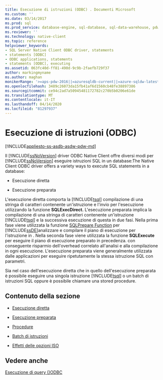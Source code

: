 ```yaml
---
title: Esecuzione di istruzioni (ODBC) . Documenti Microsoft
ms.custom: ''
ms.date: 03/14/2017
ms.prod: sql
ms.prod_service: database-engine, sql-database, sql-data-warehouse, pdw
ms.reviewer: ''
ms.technology: native-client
ms.topic: reference
helpviewer_keywords:
- SQL Server Native Client ODBC driver, statements
- statements [ODBC]
- ODBC applications, statements
- statements [ODBC], executing
ms.assetid: 063fc40d-ff81-490d-9c9b-2faefb729f37
author: markingmyname
ms.author: maghan
monikerRange: '>=aps-pdw-2016||=azuresqldb-current||=azure-sqldw-latest||>=sql-server-2016||=sqlallproducts-allversions||>=sql-server-linux-2017||=azuresqldb-mi-current'
ms.openlocfilehash: 3489c26073da15fb41af6d1560cb48fe38897386
ms.sourcegitcommit: ce94c2ad7a50945481172782c270b5b0206e61de
ms.translationtype: MT
ms.contentlocale: it-IT
ms.lasthandoff: 04/14/2020
ms.locfileid: "81297937"
---
```

# <a name="executing-statements-odbc"></a>Esecuzione di istruzioni (ODBC)
[!INCLUDE[appliesto-ss-asdb-asdw-pdw-md](../../../includes/appliesto-ss-asdb-asdw-pdw-md.md)]

  Il [!INCLUDE[ssNoVersion](../../../includes/ssnoversion-md.md)] driver ODBC Native Client offre diversi modi per [!INCLUDE[ssNoVersion](../../../includes/ssnoversion-md.md)] eseguire istruzioni SQL in un database:The Native Client ODBC driver offers a variety ways to execute SQL statements in a database:  
  
-   Esecuzione diretta  
  
-   Esecuzione preparata  
  
 L'esecuzione diretta comporta la [!INCLUDE[tsql](../../../includes/tsql-md.md)] compilazione di una stringa di caratteri contenente un'istruzione e l'invio per l'esecuzione utilizzando la funzione **SQLExecDirect.** L'esecuzione preparata implica la compilazione di una stringa di caratteri contenente un'istruzione [!INCLUDE[tsql](../../../includes/tsql-md.md)] e la successiva esecuzione di questa in due fasi. Nella prima fase viene utilizzata la funzione [SQLPrepare Function](https://go.microsoft.com/fwlink/?LinkId=59360) per [!INCLUDE[ssDE](../../../includes/ssde-md.md)]analizzare e compilare il piano di esecuzione per l'istruzione in . Nella seconda fase viene utilizzata la funzione **SQLExecute** per eseguire il piano di esecuzione preparato in precedenza. con conseguente risparmio dell'overhead correlato all'analisi e alla compilazione in ogni esecuzione. L'esecuzione preparata viene generalmente utilizzata dalle applicazioni per eseguire ripetutamente la stessa istruzione SQL con parametri.  
  
 Sia nel caso dell'esecuzione diretta che in quello dell'esecuzione preparata è possibile eseguire una singola istruzione [!INCLUDE[tsql](../../../includes/tsql-md.md)] o un batch di istruzioni SQL oppure è possibile chiamare una stored procedure.  
  
## <a name="in-this-section"></a>Contenuto della sezione  
  
-   [Esecuzione diretta](../../../relational-databases/native-client-odbc-queries/executing-statements/direct-execution.md)  
  
-   [Esecuzione preparata](../../../relational-databases/native-client-odbc-queries/executing-statements/prepared-execution.md)  
  
-   [Procedure](../../../relational-databases/native-client-odbc-queries/executing-statements/procedures.md)  
  
-   [Batch di istruzioni](../../../relational-databases/native-client-odbc-queries/executing-statements/batches-of-statements.md)  
  
-   [Effetti delle opzioni ISO](../../../relational-databases/native-client-odbc-queries/executing-statements/effects-of-iso-options.md)  
  
## <a name="see-also"></a>Vedere anche  
 [Esecuzione di query &#40;&#41;ODBC](../../../relational-databases/native-client-odbc-queries/executing-queries-odbc.md)  
  
  
